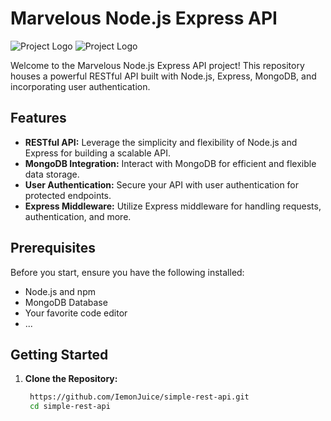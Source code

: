 # Marvelous Node.js Express API

![Project Logo](https://upload.wikimedia.org/wikipedia/commons/6/64/Expressjs.png)
![Project Logo]()

Welcome to the Marvelous Node.js Express API project! This repository houses a powerful RESTful API built with Node.js, Express, MongoDB, and incorporating user authentication.

## Features

- **RESTful API:** Leverage the simplicity and flexibility of Node.js and Express for building a scalable API.
- **MongoDB Integration:** Interact with MongoDB for efficient and flexible data storage.
- **User Authentication:** Secure your API with user authentication for protected endpoints.
- **Express Middleware:** Utilize Express middleware for handling requests, authentication, and more.

## Prerequisites

Before you start, ensure you have the following installed:

- Node.js and npm
- MongoDB Database
- Your favorite code editor
- ...

## Getting Started

1. **Clone the Repository:**
   ```bash
    https://github.com/IemonJuice/simple-rest-api.git
    cd simple-rest-api
